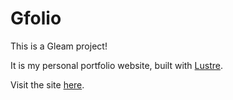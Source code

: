 # Gfolio

This is a Gleam project!

It is my personal portfolio website, built with
[Lustre](https://github.com/gleam-lang/lustre).

Visit the site [here](https://portfolio.umangsurana.com).
